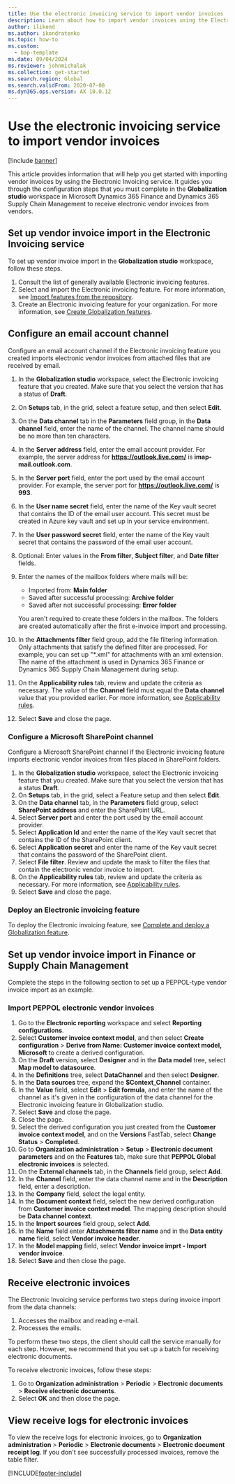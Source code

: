 ```yaml
---
title: Use the electronic invoicing service to import vendor invoices
description: Learn about how to import vendor invoices using the Electronic Invoicing service, including an outline on setting up vendor invoice import in the Globalization studio workspace.
author: ilikond
ms.author: ikondratenko
ms.topic: how-to
ms.custom: 
  - bap-template
ms.date: 09/04/2024
ms.reviewer: johnmichalak
ms.collection: get-started
ms.search.region: Global
ms.search.validFrom: 2020-07-08
ms.dyn365.ops.version: AX 10.0.12
---
```


# Use the electronic invoicing service to import vendor invoices

[!include [banner](../../includes/banner.md)]

This article provides information that will help you get started with importing vendor invoices by using the Electronic Invoicing service. It guides you through the configuration steps that you must complete in the **Globalization studio** workspace in Microsoft Dynamics 365 Finance and Dynamics 365 Supply Chain Management to receive electronic vendor invoices from vendors.

## Set up vendor invoice import in the Electronic Invoicing service

To set up vendor invoice import in the **Globalization studio** workspace, follow these steps.

1. Consult the list of generally available Electronic invoicing features.
2. Select and import the Electronic invoicing feature. For more information, see [Import features from the repository](../global/gs-e-invoicing-import-feature-global-repository.md).
3. Create an Electronic invoicing feature for your organization. For more information, see [Create Globalization features](../global/gs-e-invoicing-create-new-globalization-feature.md).

## Configure an email account channel

Configure an email account channel if the Electronic invoicing feature you created imports electronic vendor invoices from attached files that are received by email.

1. In the **Globalization studio** workspace, select the Electronic invoicing feature that you created. Make sure that you select the version that has a status of **Draft**.
2. On **Setups** tab, in the grid, select a feature setup, and then select **Edit**.
3. On the **Data channel** tab in the **Parameters** field group, in the **Data channel** field, enter the name of the channel. The channel name should be no more than ten characters.
4. In the **Server address** field, enter the email account provider. For example, the server address for **https://outlook.live.com/** is **imap-mail.outlook.com**.
5. In the **Server port** field, enter the port used by the email account provider. For example, the server port for **https://outlook.live.com/** is **993**.
6. In the **User name secret** field, enter the name of the Key vault secret that contains the ID of the email user account. This secret must be created in Azure key vault and set up in your service environment. 
7. In the **User password secret** field, enter the name of the Key vault secret that contains the password of the email user account.
8. Optional: Enter values in the **From filter**, **Subject filter**, and **Date filter** fields.
9. Enter the names of the mailbox folders where mails will be:

    - Imported from: **Main folder**
    - Saved after successful processing: **Archive folder**
    - Saved after not successful processing: **Error folder** 

    You aren't required to create these folders in the mailbox. The folders are created automatically after the first e-invoice import and processing. 

10. In the **Attachments filter** field group, add the file filtering information. Only attachments that satisfy the defined filter are processed. For example, you can set up "\*.xml" for attachments with an xml extension. The name of the attachment is used in Dynamics 365 Finance or Dynamics 365 Supply Chain Management during setup. 
11. On the **Applicability rules** tab, review and update the criteria as necessary. The value of the **Channel** field must equal the **Data channel** value that you provided earlier. For more information, see [Applicability rules](../global/gs-e-invoicing-feature-setup.md#applicability-rules).
12. Select **Save** and close the page.

### Configure a Microsoft SharePoint channel

Configure a Microsoft SharePoint channel if the Electronic invoicing feature imports electronic vendor invoices from files placed in SharePoint folders.

1. In the **Globalization studio** workspace, select the Electronic invoicing feature that you created. Make sure that you select the version that has a status **Draft**.
2. On **Setups** tab, in the grid, select a Feature setup and then select **Edit**.
3. On the **Data channel** tab, in the **Parameters** field group, select **SharePoint address** and enter the SharePoint URL.
4. Select **Server port** and enter the port used by the email account provider.
5. Select **Application Id** and enter the name of the Key vault secret that contains the ID of the SharePoint client.
6. Select **Application secret** and enter the name of the Key vault secret that contains the password of the SharePoint client.
7. Select **File filter**. Review and update the mask to filter the files that contain the electronic vendor invoice to import.
8. On the **Applicability rules** tab, review and update the criteria as necessary. For more information, see [Applicability rules](../global/gs-e-invoicing-feature-setup.md#applicability-rules).
9. Select **Save** and close the page.

### Deploy an Electronic invoicing feature

To deploy the Electronic invoicing feature, see [Complete and deploy a Globalization feature](../global/gs-e-invoicing-complete-publish-deploy-globalization-feature.md).

## Set up vendor invoice import in Finance or Supply Chain Management
Complete the steps in the following section to set up a PEPPOL-type vendor invoice import as an example.

### Import PEPPOL electronic vendor invoices

1. Go to the **Electronic reporting** workspace and select **Reporting configurations**.
2. Select **Customer invoice context model**, and then select **Create configuration** > **Derive from Name: Customer invoice context model, Microsoft** to create a derived configuration.
3. On the **Draft** version, select **Designer** and in the **Data model** tree, select **Map model to datasource**.
4. In the **Definitions** tree, select **DataChannel** and then select **Designer**.
5. In the **Data sources** tree, expand the **$Context\_Channel** container. 
6. In the **Value** field, select **Edit** \> **Edit formula**, and enter the name of the channel as it's given in the configuration of the data channel for the Electronic invoicing feature in Globalization studio. 
7. Select **Save** and close the page.
8. Close the page.
9. Select the derived configuration you just created from the **Customer invoice context model**, and on the **Versions** FastTab, select **Change Status** > **Completed**.
10. Go to **Organization administration** > **Setup** > **Electronic document parameters** and on the **Features** tab, make sure that **PEPPOL Global electronic invoices** is selected. 
11. On the **External channels** tab, in the **Channels** field group, select **Add**.
12. In the **Channel** field, enter the data channel name and in the **Description** field, enter a description.
13. In the **Company** field, select the legal entity. 
14. In the **Document context** field, select the new derived configuration from **Customer invoice context model**. The mapping description should be **Data channel context**.
15. In the **Import sources** field group, select **Add**.
16. In the **Name** field enter **Attachments filter name** and in the **Data entity name** field, select **Vendor invoice header**.
17. In the **Model mapping** field, select **Vendor invoice imprt - Import vendor invoice**.
18. Select **Save** and then close the page.


## Receive electronic invoices

The Electronic Invoicing service performs two steps during invoice import from the data channels:

1. Accesses the mailbox and reading e-mail.
2. Processes the emails. 

To perform these two steps, the client should call the service manually for each step. However, we recommend that you set up a batch for receiving electronic documents.

To receive electronic invoices, follow these steps:

1. Go to **Organization administration** > **Periodic** > **Electronic documents** > **Receive electronic documents**.
2. Select **OK** and then close the page.


## View receive logs for electronic invoices

To view the receive logs for electronic invoices, go to **Organization administration** > **Periodic** > **Electronic documents** > **Electronic document receipt log**.
If you don't see successfully processed invoices, remove the table filter.


[!INCLUDE[footer-include](../../../includes/footer-banner.md)]

